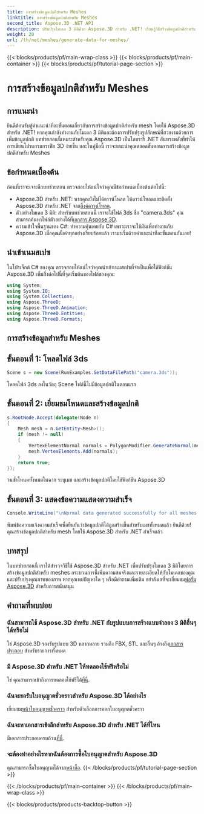 ```yaml
---
title: การสร้างข้อมูลปกติสำหรับ Meshes
linktitle: การสร้างข้อมูลปกติสำหรับ Meshes
second_title: Aspose.3D .NET API
description: ปรับปรุงโมเดล 3 มิติด้วย Aspose.3D สำหรับ .NET! เรียนรู้วิธีสร้างข้อมูลปกติสำหรับ Meshes ในคำแนะนำทีละขั้นตอนนี้ ความสมจริงพบกับความเรียบง่าย
weight: 20
url: /th/net/meshes/generate-data-for-meshes/
---
```


{{< blocks/products/pf/main-wrap-class >}}
{{< blocks/products/pf/main-container >}}
{{< blocks/products/pf/tutorial-page-section >}}

# การสร้างข้อมูลปกติสำหรับ Meshes

## การแนะนำ
ยินดีต้อนรับสู่คำแนะนำทีละขั้นตอนเกี่ยวกับการสร้างข้อมูลปกติสำหรับ mesh โดยใช้ Aspose.3D สำหรับ .NET! หากคุณกำลังทำงานกับโมเดล 3 มิติและต้องการปรับปรุงรูปลักษณ์ที่สวยงามด้วยการเพิ่มข้อมูลปกติ บทช่วยสอนนี้เหมาะสำหรับคุณ Aspose.3D เป็นไลบรารี .NET อันทรงพลังที่ทำให้การเขียนโปรแกรมกราฟิก 3D ง่ายขึ้น และในคู่มือนี้ เราจะแนะนำคุณตลอดขั้นตอนการสร้างข้อมูลปกติสำหรับ Meshes
## ข้อกำหนดเบื้องต้น
ก่อนที่เราจะเจาะลึกบทช่วยสอน ตรวจสอบให้แน่ใจว่าคุณมีข้อกำหนดเบื้องต้นต่อไปนี้:
-  Aspose.3D สำหรับ .NET: หากคุณยังไม่ได้ดาวน์โหลด ให้ดาวน์โหลดและติดตั้ง Aspose.3D สำหรับ .NET จาก[ลิ้งค์ดาวน์โหลด](https://releases.aspose.com/3d/net/).
-  ตัวอย่างโมเดล 3 มิติ: สำหรับบทช่วยสอนนี้ เราจะใช้ไฟล์ 3ds ชื่อ "camera.3ds" คุณสามารถค้นหาไฟล์ตัวอย่างได้ที่[เอกสาร Aspose.3D](https://reference.aspose.com/3d/net/).
- ความเข้าใจพื้นฐานของ C#: ทำความคุ้นเคยกับ C# เพราะเราจะใช้มันเพื่อทำงานกับ Aspose.3D
เมื่อคุณตั้งค่าทุกอย่างเรียบร้อยแล้ว เรามาเริ่มด้วยคำแนะนำทีละขั้นตอนกันเลย!
## นำเข้าเนมสเปซ
ในโปรเจ็กต์ C# ของคุณ ตรวจสอบให้แน่ใจว่าคุณนำเข้าเนมสเปซที่จำเป็นเพื่อใช้ฟังก์ชัน Aspose.3D เพิ่มสิ่งต่อไปนี้ที่จุดเริ่มต้นของไฟล์ของคุณ:
```csharp
using System;
using System.IO;
using System.Collections;
using Aspose.ThreeD;
using Aspose.ThreeD.Animation;
using Aspose.ThreeD.Entities;
using Aspose.ThreeD.Formats;
```
## การสร้างข้อมูลสำหรับ Meshes
## ขั้นตอนที่ 1: โหลดไฟล์ 3ds
```csharp
Scene s = new Scene(RunExamples.GetDataFilePath("camera.3ds"));
```
โหลดไฟล์ 3ds ลงในวัตถุ Scene ไฟล์นี้ไม่มีข้อมูลปกติในตอนแรก
## ขั้นตอนที่ 2: เยี่ยมชมโหนดและสร้างข้อมูลปกติ
```csharp
s.RootNode.Accept(delegate(Node n)
{
    Mesh mesh = n.GetEntity<Mesh>();
    if (mesh != null)
    {
        VertexElementNormal normals = PolygonModifier.GenerateNormal(mesh);
        mesh.VertexElements.Add(normals);
    }
    return true;
});
```
วนซ้ำโหนดทั้งหมดในฉาก ระบุเมช และสร้างข้อมูลปกติโดยใช้ฟังก์ชัน Aspose.3D
## ขั้นตอนที่ 3: แสดงข้อความแสดงความสำเร็จ
```csharp
Console.WriteLine("\nNormal data generated successfully for all meshes.");
```
พิมพ์ข้อความแจ้งความสำเร็จเพื่อยืนยันว่าข้อมูลปกติได้ถูกสร้างขึ้นสำหรับเมชทั้งหมดแล้ว
ยินดีด้วย! คุณสร้างข้อมูลปกติสำหรับ mesh โดยใช้ Aspose.3D สำหรับ .NET สำเร็จแล้ว
## บทสรุป
ในบทช่วยสอนนี้ เราได้สำรวจวิธีใช้ Aspose.3D สำหรับ .NET เพื่อปรับปรุงโมเดล 3 มิติโดยการสร้างข้อมูลปกติสำหรับ meshes กระบวนการนี้เพิ่มความสมจริงและรายละเอียดให้กับโมเดลของคุณ และปรับปรุงคุณภาพของภาพ
 หากคุณพบปัญหาใด ๆ หรือมีคำถามเพิ่มเติม อย่าลังเลที่จะเยี่ยมชม[ฟอรั่ม Aspose.3D](https://forum.aspose.com/c/3d/18) สำหรับการสนับสนุน
## คำถามที่พบบ่อย
### ฉันสามารถใช้ Aspose.3D สำหรับ .NET กับรูปแบบการสร้างแบบจำลอง 3 มิติอื่นๆ ได้หรือไม่
ใช่ Aspose.3D รองรับรูปแบบ 3D หลากหลาย รวมถึง FBX, STL และอื่นๆ อ้างถึง[เอกสารประกอบ](https://reference.aspose.com/3d/net/) สำหรับรายการทั้งหมด
### มี Aspose.3D สำหรับ .NET ให้ทดลองใช้ฟรีหรือไม่
 ใช่ คุณสามารถเข้าถึงการทดลองใช้ฟรีได้[ที่นี่](https://releases.aspose.com/).
### ฉันจะขอรับใบอนุญาตชั่วคราวสำหรับ Aspose.3D ได้อย่างไร
 เยี่ยมชม[หน้าใบอนุญาตชั่วคราว](https://purchase.aspose.com/temporary-license/) สำหรับตัวเลือกการออกใบอนุญาตชั่วคราว
### ฉันจะหาเอกสารเชิงลึกสำหรับ Aspose.3D สำหรับ .NET ได้ที่ไหน
 มีเอกสารประกอบครบถ้วน[ที่นี่](https://reference.aspose.com/3d/net/).
### จะต้องทำอย่างไรหากฉันต้องการซื้อใบอนุญาตสำหรับ Aspose.3D
 คุณสามารถซื้อใบอนุญาตได้จาก[หน้าซื้อ](https://purchase.aspose.com/buy).
{{< /blocks/products/pf/tutorial-page-section >}}

{{< /blocks/products/pf/main-container >}}
{{< /blocks/products/pf/main-wrap-class >}}

{{< blocks/products/products-backtop-button >}}
